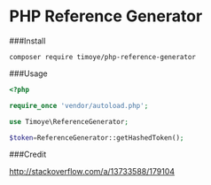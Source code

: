 # PHP Reference Generator

###Install

```
composer require timoye/php-reference-generator
```

###Usage

```php
<?php

require_once 'vendor/autoload.php';

use Timoye\ReferenceGenerator;

$token=ReferenceGenerator::getHashedToken();
```

###Credit

http://stackoverflow.com/a/13733588/179104